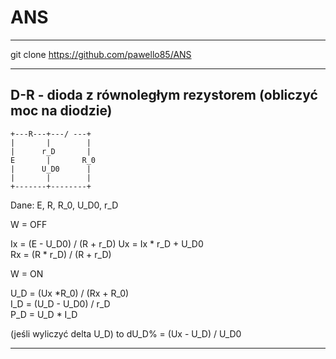 # ANS

---
git clone https://github.com/pawello85/ANS

---
## D-R - dioda z równoległym rezystorem (obliczyć moc na diodzie)

    +---R---+---/ ---+
    |       |        |
    |      r_D       |
    E       |       R_0
    |      U_D0      |
    |       |        |
    +-------+--------+

Dane: E, R, R_0, U_D0, r_D


W = OFF

Ix = (E - U_D0) / (R + r_D)
Ux = Ix * r_D + U_D0  
Rx = (R * r_D) / (R + r_D)  


W = ON

U_D = (Ux *R_0) / (Rx + R_0)  
I_D = (U_D - U_D0) / r_D  
P_D = U_D * I_D  

(jeśli wyliczyć delta U_D) to dU_D% = (Ux - U_D) / U_D0 

---

